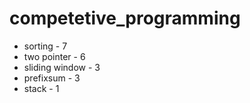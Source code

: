 # competetive_programming

- sorting - 7
- two pointer - 6
- sliding window - 3
- prefixsum - 3
- stack - 1
